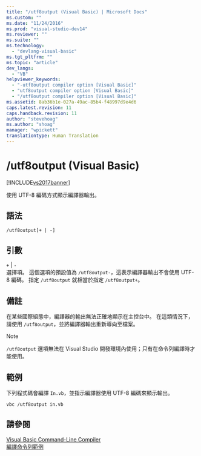 ```yaml
---
title: "/utf8output (Visual Basic) | Microsoft Docs"
ms.custom: ""
ms.date: "11/24/2016"
ms.prod: "visual-studio-dev14"
ms.reviewer: ""
ms.suite: ""
ms.technology: 
  - "devlang-visual-basic"
ms.tgt_pltfrm: ""
ms.topic: "article"
dev_langs: 
  - "VB"
helpviewer_keywords: 
  - "-utf8output compiler option [Visual Basic]"
  - "utf8output compiler option [Visual Basic]"
  - "/utf8output compiler option [Visual Basic]"
ms.assetid: 8ab36b1e-027a-49ac-85b4-f48997d9e4d6
caps.latest.revision: 11
caps.handback.revision: 11
author: "stevehoag"
ms.author: "shoag"
manager: "wpickett"
translationtype: Human Translation
---
```

# /utf8output (Visual Basic)
[!INCLUDE[vs2017banner](../../../csharp/includes/vs2017banner.md)]

使用 UTF\-8 編碼方式顯示編譯器輸出。  
  
## 語法  
  
```  
/utf8output[+ | -]  
```  
  
## 引數  
 `+` &#124; `-`  
 選擇項。  這個選項的預設值為 `/utf8output-`，這表示編譯器輸出不會使用 UTF\-8 編碼。  指定 `/utf8output` 就相當於指定 `/utf8output+`。  
  
## 備註  
 在某些國際組態中，編譯器的輸出無法正確地顯示在主控台中。  在這類情況下，請使用 `/utf8output`，並將編譯器輸出重新導向至檔案。  
  
> [!NOTE]
>  `/utf8output` 選項無法在 Visual Studio 開發環境內使用；只有在命令列編譯時才能使用。  
  
## 範例  
 下列程式碼會編譯 `In.vb`，並指示編譯器使用 UTF\-8 編碼來顯示輸出。  
  
```  
vbc /utf8output in.vb  
```  
  
## 請參閱  
 [Visual Basic Command\-Line Compiler](../../../visual-basic/reference/command-line-compiler/index.md)   
 [編譯命令列範例](../../../visual-basic/reference/command-line-compiler/sample-compilation-command-lines.md)